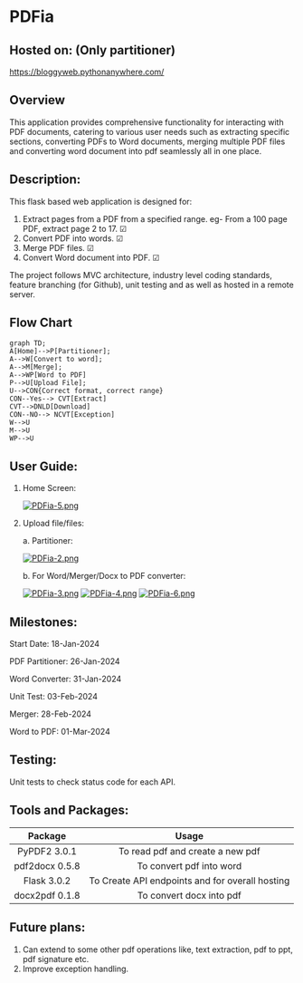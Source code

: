 # PDFia

## Hosted on: (Only partitioner)
https://bloggyweb.pythonanywhere.com/


## Overview 
This application provides comprehensive functionality for interacting with PDF documents, catering to various user needs such as extracting specific sections, converting PDFs to Word documents, merging multiple PDF files and converting word document into pdf seamlessly all in one place.




## Description:
This flask based web application is designed for:
1. Extract pages from a PDF from a specified range. eg- From a 100 page PDF, extract page 2 to 17.   &#x2611;
2. Convert PDF into words.                                                                           &#x2611;
3. Merge PDF files.                                                                                  &#x2611;
4. Convert Word document into PDF.                                                                   &#x2611;

The project follows MVC architecture, industry level coding standards, feature branching (for Github), unit testing and as well as hosted in a remote server.

## Flow Chart
``` mermaid
graph TD;
A[Home]-->P[Partitioner];
A-->W[Convert to word];
A-->M[Merge];
A-->WP[Word to PDF]
P-->U[Upload File];
U-->CON{Correct format, correct range}
CON--Yes--> CVT[Extract]
CVT-->DNLD[Download]
CON--NO--> NCVT[Exception]
W-->U
M-->U
WP-->U    
```

## User Guide:
1. Home Screen:

   [![PDFia-5.png](https://i.postimg.cc/t41vP0jG/PDFia-5.png)](https://postimg.cc/v4svFNT0)
   
2. Upload file/files:
   
   a. Partitioner:

      [![PDFia-2.png](https://i.postimg.cc/QtZbYnTP/PDFia-2.png)](https://postimg.cc/FfG37pGg)

   b. For Word/Merger/Docx to PDF converter:

   [![PDFia-3.png](https://i.postimg.cc/QMQ5CNF4/PDFia-3.png)](https://postimg.cc/wtB3bpcL)
   [![PDFia-4.png](https://i.postimg.cc/nhtqJQzj/PDFia-4.png)](https://postimg.cc/tY2sdJFp)
   [![PDFia-6.png](https://i.postimg.cc/SRswjD7Z/PDFia-6.png)](https://postimg.cc/phw06QS8)
       
## Milestones:
Start Date:      18-Jan-2024

PDF Partitioner: 26-Jan-2024

Word Converter:  31-Jan-2024

Unit Test:       03-Feb-2024

Merger:          28-Feb-2024

Word to PDF:     01-Mar-2024


## Testing:
Unit tests to check status code for each API.





## Tools and Packages:

| Package            |  Usage                                              | 
| :-------------:    |:-------------:                                      | 
|  PyPDF2 3.0.1      | To read pdf and create a new pdf                    |  
|  pdf2docx 0.5.8    | To convert pdf into word                            |   
|  Flask 3.0.2       | To Create API endpoints and for overall hosting     |  
|  docx2pdf 0.1.8    | To convert docx into pdf                            |

## Future plans:
1. Can extend to some other pdf operations like, text extraction, pdf to ppt, pdf signature etc.
2. Improve exception handling. 

